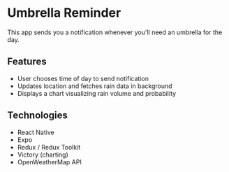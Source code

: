 # Umbrella Reminder

This app sends you a notification whenever you'll need an umbrella for the day.

## Features

- User chooses time of day to send notification
- Updates location and fetches rain data in background
- Displays a chart visualizing rain volume and probability

## Technologies

- React Native
- Expo
- Redux / Redux Toolkit
- Victory (charting)
- OpenWeatherMap API
